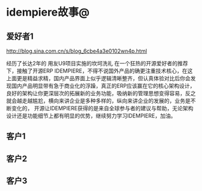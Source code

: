 idempiere故事@
===

爱好者1
---

http://blog.sina.com.cn/s/blog_6cbe4a3e0102wn4p.html

经历了长达2年的 用友U9项目实施的坎坷洗礼  在一个狂热的开源爱好者的推荐下，接触了开源ERP   IDEMPIERE，不得不说国外产品的确更注重技术核心，在这上面更是精益求精，国内产品界面上似乎逻辑清晰整齐，但认真体验对比后你会发现国内产品明显带有急于商业化的浮躁，真正的ERP应该赢在它的核心架构设计，良好的架构让你更深层次的拓展新的业务功能，吸纳新的管理思想变得容易，反之就会越走越尴尬，横向来讲企业是多种多样的，纵向来讲企业的发展的，业务是不断变化的， 开源让IDEMPIERE获得的是来自全球参与者的建议与帮助，无论架构设计还是功能细节上都有明显的优势，继续努力学习IDEMPIERE，加油。

客户1
---

客户2
---

客户3
---

